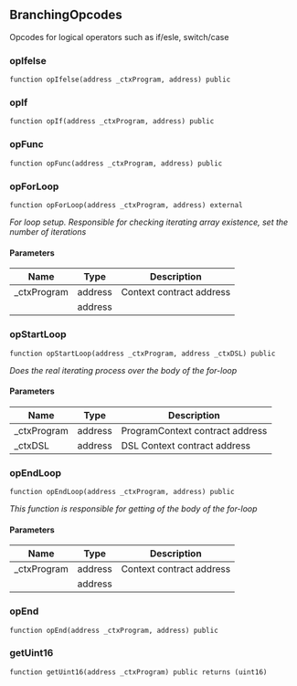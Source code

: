 ## BranchingOpcodes

Opcodes for logical operators such as if/esle, switch/case

### opIfelse

```solidity
function opIfelse(address _ctxProgram, address) public
```

### opIf

```solidity
function opIf(address _ctxProgram, address) public
```

### opFunc

```solidity
function opFunc(address _ctxProgram, address) public
```

### opForLoop

```solidity
function opForLoop(address _ctxProgram, address) external
```

_For loop setup. Responsible for checking iterating array existence, set the number of iterations_

#### Parameters

| Name | Type | Description |
| ---- | ---- | ----------- |
| _ctxProgram | address | Context contract address |
|  | address |  |

### opStartLoop

```solidity
function opStartLoop(address _ctxProgram, address _ctxDSL) public
```

_Does the real iterating process over the body of the for-loop_

#### Parameters

| Name | Type | Description |
| ---- | ---- | ----------- |
| _ctxProgram | address | ProgramContext contract address |
| _ctxDSL | address | DSL Context contract address |

### opEndLoop

```solidity
function opEndLoop(address _ctxProgram, address) public
```

_This function is responsible for getting of the body of the for-loop_

#### Parameters

| Name | Type | Description |
| ---- | ---- | ----------- |
| _ctxProgram | address | Context contract address |
|  | address |  |

### opEnd

```solidity
function opEnd(address _ctxProgram, address) public
```

### getUint16

```solidity
function getUint16(address _ctxProgram) public returns (uint16)
```

